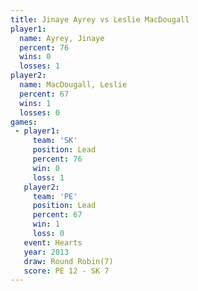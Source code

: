 ```yaml
---
title: Jinaye Ayrey vs Leslie MacDougall
player1:                  
  name: Ayrey, Jinaye     
  percent: 76             
  wins: 0                 
  losses: 1               
player2:                  
  name: MacDougall, Leslie
  percent: 67             
  wins: 1                 
  losses: 0               
games:
 - player1:        
     team: 'SK'    
     position: Lead
     percent: 76   
     win: 0        
     loss: 1       
   player2:        
     team: 'PE'    
     position: Lead
     percent: 67   
     win: 1        
     loss: 0       
   event: Hearts       
   year: 2013          
   draw: Round Robin(7)
   score: PE 12 - SK 7 
---
```


